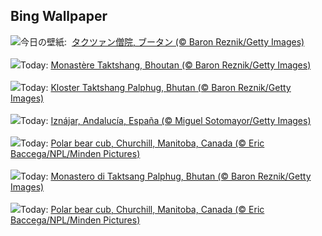 ## Bing Wallpaper
![](https://www.bing.com/th?id=OHR.BhutanMonastery_JA-JP1458270567_UHD.jpg&w=1000)今日の壁紙: &nbsp;[タクツァン僧院, ブータン (© Baron Reznik/Getty Images)](https://www.bing.com/th?id=OHR.BhutanMonastery_JA-JP1458270567_UHD.jpg)
<br><br/>
![](https://www.bing.com/th?id=OHR.BhutanMonastery_FR-FR1020195060_UHD.jpg&w=1000)Today: [Monastère Taktshang, Bhoutan (© Baron Reznik/Getty Images)](https://www.bing.com/th?id=OHR.BhutanMonastery_FR-FR1020195060_UHD.jpg)
<br><br/>
![](https://www.bing.com/th?id=OHR.BhutanMonastery_DE-DE8934073002_UHD.jpg&w=1000)Today: [Kloster Taktshang Palphug, Bhutan (© Baron Reznik/Getty Images)](https://www.bing.com/th?id=OHR.BhutanMonastery_DE-DE8934073002_UHD.jpg)
<br><br/>
![](https://www.bing.com/th?id=OHR.AndalusianStreet_ES-ES6181340886_UHD.jpg&w=1000)Today: [Iznájar, Andalucía, España (© Miguel Sotomayor/Getty Images)](https://www.bing.com/th?id=OHR.AndalusianStreet_ES-ES6181340886_UHD.jpg)
<br><br/>
![](https://www.bing.com/th?id=OHR.PolarCub_EN-GB1844708002_UHD.jpg&w=1000)Today: [Polar bear cub, Churchill, Manitoba, Canada (© Eric Baccega/NPL/Minden Pictures)](https://www.bing.com/th?id=OHR.PolarCub_EN-GB1844708002_UHD.jpg)
<br><br/>
![](https://www.bing.com/th?id=OHR.BhutanMonastery_IT-IT9860257157_UHD.jpg&w=1000)Today: [Monastero di Taktsang Palphug, Bhutan (© Baron Reznik/Getty Images)](https://www.bing.com/th?id=OHR.BhutanMonastery_IT-IT9860257157_UHD.jpg)
<br><br/>
![](https://www.bing.com/th?id=OHR.PolarCub_PT-BR7907251443_UHD.jpg&w=1000)Today: [Polar bear cub, Churchill, Manitoba, Canada (© Eric Baccega/NPL/Minden Pictures)](https://www.bing.com/th?id=OHR.PolarCub_PT-BR7907251443_UHD.jpg)
<br><br/>
